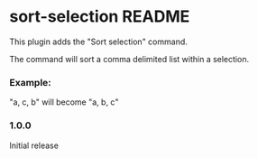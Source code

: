 # sort-selection README

This plugin adds the "Sort selection" command.

The command will sort a comma delimited list within a selection.

### Example:

"a, c, b" will become "a, b, c"


### 1.0.0

Initial release
